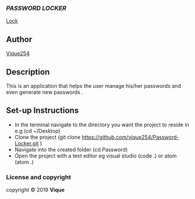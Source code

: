 ### ***PASSWORD LOCKER***
[Lock](http://www.bobology.com/members/images/381.jpg)
## Author
[Vique254](https://github.com/vique254)
## Description
This is an application that helps the user  manage his/her passwords and even generate new passwords .
## Set-up Instructions
* In the terminal navigate to the directory you want the project to reside in e.g (cd ~/Desktop)
* Clone the project (git clone https://github.com/vique254/Password-Locker.git )
* Navigate into the created folder (cd Password)
* Open the project with a text editor eg visual studio (code .) or atom (atom .)
### License and copyright
copyright &copy; 2019  **Vique**
